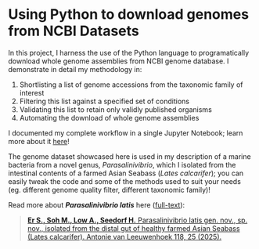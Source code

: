 # Using Python to download genomes from NCBI Datasets

In this project, I harness the use of the Python language to programatically download whole genome assemblies from NCBI genome database.
I demonstrate in detail my methodology in:
1. Shortlisting a list of genome accessions from the taxonomic family of interest
2. Filtering this list against a specified set of conditions
3. Validating this list to retain only validly published organisms
4. Automating the download of whole genome assemblies

I documented my complete workflow in a single Jupyter Notebook; learn more about it [here](ncbi_datasets.ipynb)!

The genome dataset showcased here is used in my description of a marine bacteria from a novel genus, *Parasalinivibrio*, which I isolated from the intestinal contents of a farmed Asian Seabass (*Lates calcarifer*); you can easily tweak the code and some of the methods used to suit your needs (eg. different genome quality filter, different taxonomic family)!


Read more about ***Parasalinivibrio latis*** here ([full-text](https://www.researchgate.net/publication/385683854_Parasalinivibrio_latis_gen_nov_sp_nov_isolated_from_the_distal_gut_of_healthy_farmed_Asian_Seabass_Lates_calcarifer#fullTextFileContent)):
> [**Er S., Soh M., Low A., Seedorf H.** Parasalinivibrio latis gen. nov., sp. nov., isolated from the distal gut of healthy farmed Asian Seabass (Lates calcarifer). Antonie van Leeuwenhoek 118, 25 (2025).](https://doi.org/10.1007/s10482-024-02036-x)

